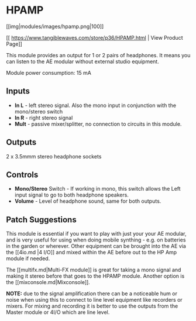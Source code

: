 # HPAMP
[[img|modules/images/hpamp.png|100]]

[[ https://www.tangiblewaves.com/store/p36/HPAMP.html | View Product Page]]

This module provides an output for 1 or 2 pairs of headphones. It means you can listen to the AE modular without external studio equipment.

Module power consumption: 15 mA

## Inputs

* **In L**  - left stereo signal. Also the mono input in conjunction with the mono/stereo switch
* **In R** - right stereo signal
* **Mult**  - passive mixer/splitter, no connection to circuits in this module.

## Outputs

2 x 3.5mmm stereo headphone sockets

## Controls

* **Mono/Stereo** Switch - If working in mono, this switch allows the Left input signal to go to both headphone speakers.
* **Volume** - Level of headphone sound, same for both outputs.

## Patch Suggestions

This module is essential if you want to play with just your your AE modular, and is very useful for using  when doing mobile synthing - e.g. on batteries  in the garden or wherever. Other equipment can be brought into the AE via the [[4io.md |4 I/O]] and mixed within the AE before out to the HP Amp module if needed.

The [[multifx.md|Multi-FX module]] is great for taking a mono signal and making it stereo before that goes to the HPAMP module. Another option is the [[mixconsole.md|Mixconsole]].

**NOTE:** due to the signal amplification there can be a noticeable hum or noise when using this to connect to line level equipment like recorders or mixers. For mixing and recording it is better to use the outputs from the Master module or 4I/O which are line level.
